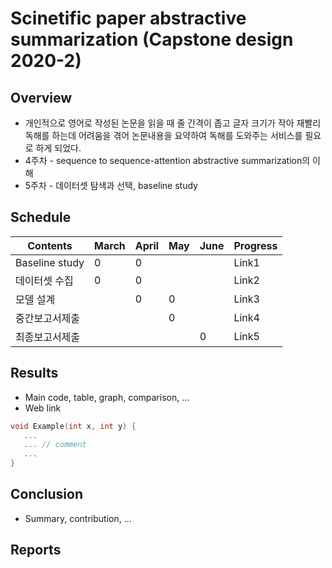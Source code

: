 # Scinetific paper abstractive summarization (Capstone design 2020-2)
## Overview
* 개인적으로 영어로 작성된 논문을 읽을 때 줄 간격이 좁고 글자 크기가 작아 재빨리 독해를 하는데 어려움을 겪어 논문내용을 요약하여 독해를 도와주는 서비스를 필요로 하게 되었다.
* 4주차 - sequence to sequence-attention abstractive summarization의 이해
* 5주차 - 데이터셋 탐색과 선택, baseline study 

## Schedule
| Contents | March | April |  May  | June  |   Progress   |
|----------|-------|-------|-------|-------|--------------|
|Baseline study|    0   |    0   |       |       |     Link1    |
|  데이터셋 수집  |  0     |   0    |       |       |     Link2    |
|  모델 설계  |       |   0    |    0   |       |     Link3    |
|  중간보고서제출  |       |       |    0   |       |     Link4    |
| 최종보고서제출 |       |      |       |     0  |     Link5    |

## Results
* Main code, table, graph, comparison, ...
* Web link

``` C++
void Example(int x, int y) {
   ...  
   ... // comment
   ...
}
```

## Conclusion
* Summary, contribution, ...

## Reports
